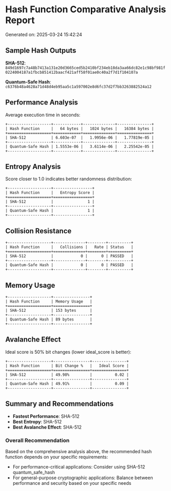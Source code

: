 # Hash Function Comparative Analysis Report
Generated on: 2025-03-24 15:42:24

## Sample Hash Outputs
**SHA-512**: `849d1697c7a48b7413a131e20d3665ced5b2410bf234eb18da3aa66dc82e1c98bf981f0224004187a1fbcb851412baacf421aff58f01ae0c40a2f7d1f104107a`

**Quantum-Safe Hash**: `c6376b48a4628a71d48d4eb95aa5c1a597002e8d6fc37d2f7bb3263882524a12`

## Performance Analysis
Average execution time in seconds:

```
+-------------------+------------+--------------+---------------+
| Hash Function     |   64 bytes |   1024 bytes |   16384 bytes |
+===================+============+==============+===============+
| SHA-512           | 6.603e-07  |   1.9956e-06 |   1.77819e-05 |
+-------------------+------------+--------------+---------------+
| Quantum-Safe Hash | 1.5553e-06 |   3.6114e-06 |   2.25542e-05 |
+-------------------+------------+--------------+---------------+
```

## Entropy Analysis
Score closer to 1.0 indicates better randomness distribution:

```
+-------------------+-----------------+
| Hash Function     |   Entropy Score |
+===================+=================+
| SHA-512           |               1 |
+-------------------+-----------------+
| Quantum-Safe Hash |               1 |
+-------------------+-----------------+
```

## Collision Resistance
```
+-------------------+--------------+--------+----------+
| Hash Function     |   Collisions |   Rate | Status   |
+===================+==============+========+==========+
| SHA-512           |            0 |      0 | PASSED   |
+-------------------+--------------+--------+----------+
| Quantum-Safe Hash |            0 |      0 | PASSED   |
+-------------------+--------------+--------+----------+
```

## Memory Usage
```
+-------------------+----------------+
| Hash Function     | Memory Usage   |
+===================+================+
| SHA-512           | 153 bytes      |
+-------------------+----------------+
| Quantum-Safe Hash | 89 bytes       |
+-------------------+----------------+
```

## Avalanche Effect
Ideal score is 50% bit changes (lower ideal_score is better):

```
+-------------------+----------------+---------------+
| Hash Function     | Bit Change %   |   Ideal Score |
+===================+================+===============+
| SHA-512           | 49.98%         |          0.02 |
+-------------------+----------------+---------------+
| Quantum-Safe Hash | 49.91%         |          0.09 |
+-------------------+----------------+---------------+
```

## Summary and Recommendations
- **Fastest Performance**: SHA-512
- **Best Entropy**: SHA-512
- **Best Avalanche Effect**: SHA-512

### Overall Recommendation
Based on the comprehensive analysis above, the recommended hash function depends on your specific requirements:
- For performance-critical applications: Consider using SHA-512
quantum_safe_hash
- For general-purpose cryptographic applications: Balance between performance and security based on your specific needs